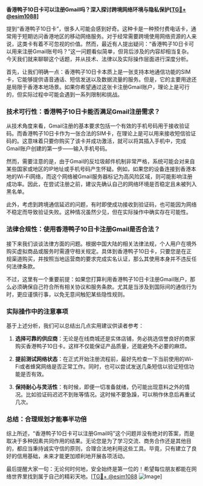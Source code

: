**香港鸭子10日卡可以注册Gmail吗？深入探讨跨境网络环境与隐私保护[[TG💪+ @esim1088](https://t.me/s/esim1088)]**

提到“香港鸭子10日卡”，很多人可能会感到好奇。这种卡是一种预付费电话卡，通常用于短期访问香港地区的移动网络服务。对于经常需要跨境使用网络资源的人来说，这类卡有着不可忽视的价值。然而，最近有人提出疑问：“香港鸭子10日卡可以用来注册Gmail账号吗？”这一问题看似简单，但背后涉及的内容却相当复杂。今天我们就来聊聊这个话题，并从技术、法律以及实际操作层面进行深度分析。

首先，让我们明确一点：香港鸭子10日卡本质上是一张支持本地通信功能的SIM卡，它能够提供语音通话、短信发送以及数据流量的服务。但是，它的主要用途还是局限于香港本地场景。如果你希望通过这张卡注册Gmail账户，理论上是可行的，但实际过程中可能会遇到一系列限制和挑战。

### **技术可行性：香港鸭子10日卡能否满足Gmail注册需求？**

从技术角度来看，Gmail注册的基本要求包括一个有效的手机号码用于接收验证码。而香港鸭子10日卡作为一张合法的SIM卡，在理论上是可以用来接收短信验证码的。这意味着只要你购买了该卡并成功激活，就可以将其插入手机中，完成Gmail账户创建的第一步——输入手机号码。

然而，需要注意的是，由于Gmail的反垃圾邮件机制非常严格，系统可能会对来自某些国家或地区的IP地址或手机号码产生怀疑。例如，如果您的设备连接到香港本地的Wi-Fi网络，而这个网络被Gmail服务器标记为高风险区域，则可能影响注册成功率。因此，在尝试注册之前，建议先确认自己的网络环境是否稳定且未被列入黑名单。

此外，考虑到跨境通信延迟的问题，有时即使成功接收到验证码，也可能因为网络不稳定而导致验证失败。这种情况虽然少见，但在实际操作中确实存在可能性。

### **法律合规性：使用香港鸭子10日卡注册Gmail是否合法？**

接下来我们谈谈法律方面的问题。根据中国大陆的相关法律法规，个人用户在境外购买虚拟商品或服务时需遵守相关规定。具体到香港鸭子10日卡，只要您是在正规渠道购买，并按照当地运营商的要求完成实名认证，那么其使用本身并不违反任何法律条款。

不过，这里有一个重要前提：如果您打算利用香港鸭子10日卡注册Gmail账户，那么必须确保自己符合所有相关协议和服务条款。尤其是当涉及到国际间的通信行为时，更应谨慎行事，以免无意间触犯某些隐性规则。

### **实际操作中的注意事项**

基于上述分析，我们可以总结出几点实用建议供读者参考：

1. **选择可靠的供应商**：无论是在线商城还是实体店铺，务必挑选信誉良好的商家购买香港鸭子10日卡。这样不仅能保证产品质量，还能避免不必要的麻烦。
   
2. **提前测试网络状态**：在正式开始注册流程前，最好先检查一下当前使用的Wi-Fi或者蜂窝网络是否正常工作。同时，也可以尝试发送几条短信以验证短信功能是否有效。

3. **保持耐心与灵活性**：有时候，即便一切准备就绪，仍可能出现意料之外的情况。比如验证码迟迟不到账等情况。这时候不要急躁，可以稍作休息后再重试几次。

### **总结：合理规划才能事半功倍**

综上所述，“香港鸭子10日卡可以注册Gmail吗”这个问题并没有绝对的答案，而是取决于多种因素共同作用的结果。无论您是为了学习交流、商务合作还是其他目的，都应当秉持诚实守信的原则，合理合法地利用这些工具。毕竟，只有建立了良好的信用基础，未来才能更加顺利地开展各项活动。

最后提醒大家一句：无论何时何地，安全始终是第一位的！希望每位朋友都能在网络世界里找到属于自己的精彩天地。[[TG💪+ @esim1088](https://t.me/s/esim1088) ![Image](https://i.postimg.cc/4NQfJmqS/Snipaste-2025-05-13-00-14-12.png)]
